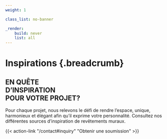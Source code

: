 ```yaml
---
weight: 1

class_list: no-banner

_render:
    build: never
    list: all
---
```


# **Inspirations** {.breadcrumb}
## EN QUÊTE <br> D’INSPIRATION <br> POUR VOTRE PROJET?

Pour chaque projet, nous relevons le défi de rendre l’espace, unique, harmonieux et élégant afin qu’il exprime votre personnalité. Consultez nos différentes sources d’inspiration de revêtements muraux.

{{< action-link "/contact#inquiry" "Obtenir une soumission" >}}
